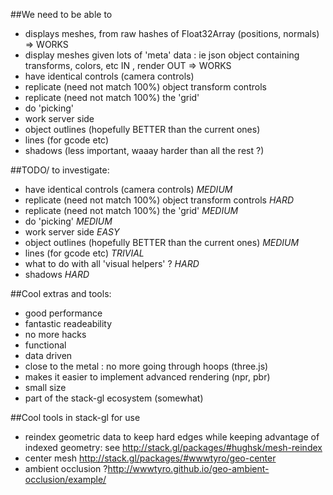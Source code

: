 ##We need to be able to

- displays meshes, from raw hashes of Float32Array (positions, normals) => WORKS
- display meshes given lots of 'meta' data : ie json object containing transforms, colors, etc IN , render OUT => WORKS
- have identical controls (camera controls)
- replicate (need not match 100%) object transform controls
- replicate (need not match 100%) the 'grid'
- do 'picking'
- work server side
- object outlines (hopefully BETTER than the current ones)
- lines (for gcode etc)
- shadows (less important, waaay harder than all the rest ?)

##TODO/ to investigate:
- have identical controls (camera controls) *MEDIUM*
- replicate (need not match 100%) object transform controls *HARD*
- replicate (need not match 100%) the 'grid' *MEDIUM*
- do 'picking' *MEDIUM*
- work server side *EASY*
- object outlines (hopefully BETTER than the current ones) *MEDIUM*
- lines (for gcode etc) *TRIVIAL*
- what to do with all 'visual helpers' ? *HARD*
- shadows *HARD*


##Cool extras and tools:
- good performance
- fantastic readeability
- no more hacks
- functional
- data driven
- close to the metal : no more going through hoops (three.js)
- makes it easier to implement advanced rendering (npr, pbr)
- small size
- part of the stack-gl ecosystem (somewhat)

##Cool tools in stack-gl for use
- reindex geometric data to keep hard edges while keeping advantage of indexed geometry: see http://stack.gl/packages/#hughsk/mesh-reindex
- center mesh http://stack.gl/packages/#wwwtyro/geo-center
- ambient occlusion ?http://wwwtyro.github.io/geo-ambient-occlusion/example/

